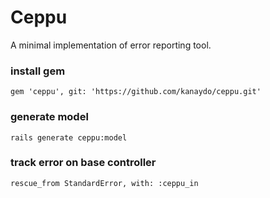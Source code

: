 # Ceppu
A minimal implementation of error reporting tool.
### install gem
```gem 'ceppu', git: 'https://github.com/kanaydo/ceppu.git'```
### generate model
```rails generate ceppu:model```
### track error on base controller
```rescue_from StandardError, with: :ceppu_in```
